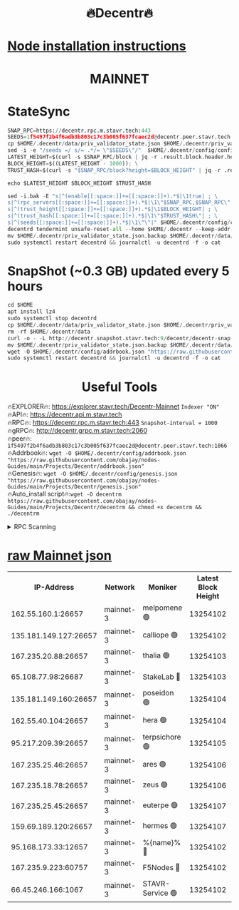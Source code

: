 <h1 align="center"> 🔥Decentr🔥</h1>

[Node installation instructions](https://github.com/obajay/nodes-Guides/tree/main/Projects/Decentr)
=
<h1 align="center"> MAINNET</h1>

# StateSync
```python
SNAP_RPC=https://decentr.rpc.m.stavr.tech:443
SEEDS=1f5497f2b4f6adb3b803c17c3b005f637fcaec2d@decentr.peer.stavr.tech:1066
cp $HOME/.decentr/data/priv_validator_state.json $HOME/.decentr/priv_validator_state.json.backup
sed -i -e "/seeds =/ s/= .*/= \"$SEEDS\"/"  $HOME/.decentr/config/config.toml
LATEST_HEIGHT=$(curl -s $SNAP_RPC/block | jq -r .result.block.header.height); \
BLOCK_HEIGHT=$((LATEST_HEIGHT - 1000)); \
TRUST_HASH=$(curl -s "$SNAP_RPC/block?height=$BLOCK_HEIGHT" | jq -r .result.block_id.hash)

echo $LATEST_HEIGHT $BLOCK_HEIGHT $TRUST_HASH

sed -i.bak -E "s|^(enable[[:space:]]+=[[:space:]]+).*$|\1true| ; \
s|^(rpc_servers[[:space:]]+=[[:space:]]+).*$|\1\"$SNAP_RPC,$SNAP_RPC\"| ; \
s|^(trust_height[[:space:]]+=[[:space:]]+).*$|\1$BLOCK_HEIGHT| ; \
s|^(trust_hash[[:space:]]+=[[:space:]]+).*$|\1\"$TRUST_HASH\"| ; \
s|^(seeds[[:space:]]+=[[:space:]]+).*$|\1\"\"|" $HOME/.decentr/config/config.toml
decentrd tendermint unsafe-reset-all --home $HOME/.decentr --keep-addr-book
mv $HOME/.decentr/priv_validator_state.json.backup $HOME/.decentr/data/priv_validator_state.json
sudo systemctl restart decentrd && journalctl -u decentrd -f -o cat
```
# SnapShot (~0.3 GB) updated every 5 hours
```python
cd $HOME
apt install lz4
sudo systemctl stop decentrd
cp $HOME/.decentr/data/priv_validator_state.json $HOME/.decentr/priv_validator_state.json.backup
rm -rf $HOME/.decentr/data
curl -o - -L http://decentr.snapshot.stavr.tech:9/decentr/decentr-snap.tar.lz4 | lz4 -c -d - | tar -x -C $HOME/.decentr --strip-components 2
mv $HOME/.decentr/priv_validator_state.json.backup $HOME/.decentr/data/priv_validator_state.json
wget -O $HOME/.decentr/config/addrbook.json "https://raw.githubusercontent.com/obajay/nodes-Guides/main/Projects/Decentr/addrbook.json"
sudo systemctl restart decentrd && journalctl -u decentrd -f -o cat
```

 <h1 align="center"> Useful Tools</h1>

🔥EXPLORER🔥:     https://explorer.stavr.tech/Decentr-Mainnet        `Indexer "ON"` \
🔥API🔥:          https://decentr.api.m.stavr.tech \
🔥RPC🔥:          https://decentr.rpc.m.stavr.tech:443              `Snapshot-interval = 1000` \
🔥gRPC🔥:         http://decentr.grpc.m.stavr.tech:2060 \
🔥peer🔥:         `1f5497f2b4f6adb3b803c17c3b005f637fcaec2d@decentr.peer.stavr.tech:1066` \
🔥Addrbook🔥:  `wget -O $HOME/.decentr/config/addrbook.json "https://raw.githubusercontent.com/obajay/nodes-Guides/main/Projects/Decentr/addrbook.json"` \
🔥Genesis🔥:  `wget -O $HOME/.decentr/config/genesis.json "https://raw.githubusercontent.com/obajay/nodes-Guides/main/Projects/Decentr/genesis.json"` \
🔥Auto_install script🔥:`wget -O decentrm https://raw.githubusercontent.com/obajay/nodes-Guides/main/Projects/Decentr/decentrm && chmod +x decentrm && ./decentrm`

<details>
<summary>RPC Scanning</summary>

<h2 align="center"> We scan nodes in real time every 4 hours. And we provide the final result of RPC endpoints.
We cannot influence the operation of these nodes in any way. </h2>


```python
If Voting Power is higher than 0 --> then the Node is a validator of the network and may be subject to attack and be a potential threat to the chain.
```
```python
We marked such validators with a red symbol
```

</details>

[raw Mainnet json](https://rpc-check.decentrm.stavr.tech/decentrm/rpc-decentrm-result.json)
=



<table><tr><th>IP-Address</th><th>Network</th><th>Moniker</th><th>Latest Block Height</th><th>Earliest Block Height</th><th>Catching Up</th><th>Tx Index</th><th>Voting Power</th><th>Scan Time</th></tr><tr><td>162.55.160.1:26657</td><td>mainnet-3</td><td>melpomene 🟢</td><td>13254102</td><td>1688950</td><td>False</td><td>on</td><td>0</td><td>2024-03-10T05:43:27.159779325UTC</td></tr><tr><td>135.181.149.127:26657</td><td>mainnet-3</td><td>calliope 🟢</td><td>13254102</td><td>1688950</td><td>False</td><td>on</td><td>0</td><td>2024-03-10T05:43:29.497485065UTC</td></tr><tr><td>167.235.20.88:26657</td><td>mainnet-3</td><td>thalia 🟢</td><td>13254103</td><td>1688950</td><td>False</td><td>on</td><td>0</td><td>2024-03-10T05:43:35.004984448UTC</td></tr><tr><td>65.108.77.98:26687</td><td>mainnet-3</td><td>StakeLab 🔴</td><td>13254103</td><td>1688950</td><td>False</td><td>on</td><td>5462522</td><td>2024-03-10T05:43:35.308259476UTC</td></tr><tr><td>135.181.149.160:26657</td><td>mainnet-3</td><td>poseidon 🟢</td><td>13254104</td><td>1688950</td><td>False</td><td>on</td><td>0</td><td>2024-03-10T05:43:39.679137895UTC</td></tr><tr><td>162.55.40.104:26657</td><td>mainnet-3</td><td>hera 🟢</td><td>13254104</td><td>1688950</td><td>False</td><td>on</td><td>0</td><td>2024-03-10T05:43:41.984171787UTC</td></tr><tr><td>95.217.209.39:26657</td><td>mainnet-3</td><td>terpsichore 🟢</td><td>13254105</td><td>1688950</td><td>False</td><td>on</td><td>0</td><td>2024-03-10T05:43:46.395599947UTC</td></tr><tr><td>167.235.25.46:26657</td><td>mainnet-3</td><td>ares 🟢</td><td>13254106</td><td>1688950</td><td>False</td><td>on</td><td>0</td><td>2024-03-10T05:43:50.679845477UTC</td></tr><tr><td>167.235.18.78:26657</td><td>mainnet-3</td><td>zeus 🟢</td><td>13254106</td><td>1688950</td><td>False</td><td>on</td><td>0</td><td>2024-03-10T05:43:52.945029092UTC</td></tr><tr><td>167.235.25.45:26657</td><td>mainnet-3</td><td>euterpe 🟢</td><td>13254107</td><td>1688950</td><td>False</td><td>on</td><td>0</td><td>2024-03-10T05:43:55.181668414UTC</td></tr><tr><td>159.69.189.120:26657</td><td>mainnet-3</td><td>hermes 🟢</td><td>13254107</td><td>1688950</td><td>False</td><td>on</td><td>0</td><td>2024-03-10T05:43:57.446125101UTC</td></tr><tr><td>95.168.173.33:12657</td><td>mainnet-3</td><td>%{name}% 🔴</td><td>13254102</td><td>8964001</td><td>False</td><td>on</td><td>4279867</td><td>2024-03-10T05:43:30.520889343UTC</td></tr><tr><td>167.235.9.223:60757</td><td>mainnet-3</td><td>F5Nodes 🔴</td><td>13254102</td><td>12380001</td><td>False</td><td>off</td><td>562</td><td>2024-03-10T05:43:30.737959475UTC</td></tr><tr><td>66.45.246.166:1067</td><td>mainnet-3</td><td>STAVR-Service 🟢</td><td>13254102</td><td>13252001</td><td>False</td><td>on</td><td>0</td><td>2024-03-10T05:43:30.021181128UTC</td></tr></table>

